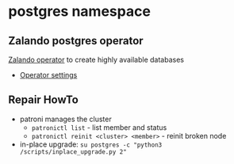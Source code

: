 # postgres namespace

## Zalando postgres operator

[Zalando operator](https://github.com/zalando/postgres-operator) to create highly available databases

* [Operator settings](operator.yaml)

## Repair HowTo

- patroni manages the cluster
  - `patronictl list` - list member and status
  - `patronictl reinit <cluster> <member>` - reinit broken node
- in-place upgrade: `su postgres -c "python3 /scripts/inplace_upgrade.py 2"`


